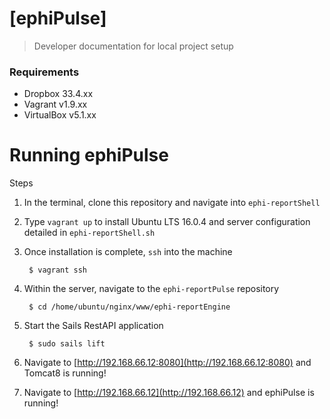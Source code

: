 # [ephiPulse]
> 
> Developer documentation for local project setup

### Requirements

- Dropbox 33.4.xx
- Vagrant v1.9.xx
- VirtualBox v5.1.xx

# Running ephiPulse

Steps

1. In the terminal, clone this repository and navigate into ``ephi-reportShell``

2. Type ``vagrant up`` to install Ubuntu LTS 16.0.4 and server configuration detailed in ``ephi-reportShell.sh``

3. Once installation is complete, ``ssh`` into the machine

		$ vagrant ssh
		
4. Within the server, navigate to the ``ephi-reportPulse`` repository

		$ cd /home/ubuntu/nginx/www/ephi-reportEngine
		
5. Start the Sails RestAPI application

		$ sudo sails lift

6. Navigate to [http://192.168.66.12:8080](http://192.168.66.12:8080) and Tomcat8 is running!

7. Navigate to [http://192.168.66.12](http://192.168.66.12) and ephiPulse is running!
